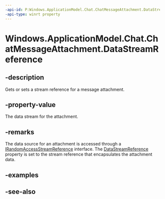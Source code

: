 ----api-id: P:Windows.ApplicationModel.Chat.ChatMessageAttachment.DataStreamReference
-api-type: winrt property
---<!-- Property syntaxpublic Windows.Storage.Streams.IRandomAccessStreamReference DataStreamReference { get;  set; }--># Windows.ApplicationModel.Chat.ChatMessageAttachment.DataStreamReference## -descriptionGets or sets a stream reference for a message attachment.## -property-valueThe data stream for the attachment.## -remarksThe data source for an attachment is accessed through a [IRandomAccessStreamReference](../windows.storage.streams/irandomaccessstreamreference.md) interface. The [DataStreamReference](chatmessageattachment_datastreamreference.md) property is set to the stream reference that encapsulates the attachment data.## -examples## -see-also